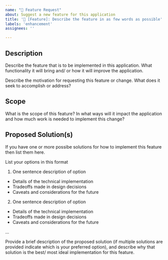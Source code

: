 ```yaml
---
name: "🚀 Feature Request"
about: Suggest a new feature for this application
title: '🚀 [Feature]: Describe the feature in as few words as possible'
labels: 'enhancement'
assignees: ''

---
```


## Description
Describe the feature that is to be implemented in this application. What functionality it will bring and/ or how it will improve the application.

Describe the motivation for requesting this feature or change. What does it seek to accomplish or address?

## Scope
What is the scope of this feature? In what ways will it impact the application and how much work is needed to implement this change?

## Proposed Solution(s)
If you have one or more possibe solutions for how to implement this feature then list them here. 

List your options in this format

1. One sentence description of option
  - Details of the technical implementation
  - Tradeoffs made in design decisions
  - Caveats and considerations for the future
  
2. One sentence description of option
  - Details of the technical implementation
  - Tradeoffs made in design decisions
  - Caveats and considerations for the future

...

Provide a brief description of the proposed solution (if multiple solutions are provided indicate which is your preferred option), and describe why that solution is the best/ most ideal implementation for this feature.
